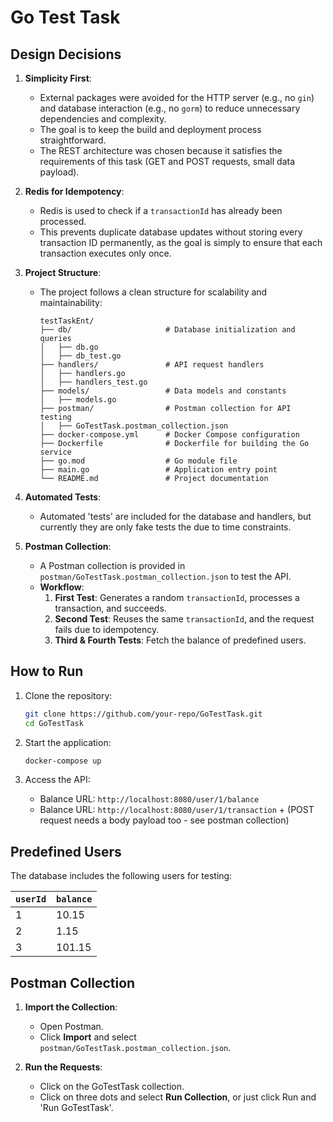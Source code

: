 # **Go Test Task**

## **Design Decisions**

1. **Simplicity First**:
   - External packages were avoided for the HTTP server (e.g., no `gin`) and database interaction (e.g., no `gorm`) to reduce unnecessary dependencies and complexity.
   - The goal is to keep the build and deployment process straightforward.
   - The REST architecture was chosen because it satisfies the requirements of this task (GET and POST requests, small data payload).

2. **Redis for Idempotency**:
   - Redis is used to check if a `transactionId` has already been processed.
   - This prevents duplicate database updates without storing every transaction ID permanently, as the goal is simply to ensure that each transaction executes only once.

3. **Project Structure**:
   - The project follows a clean structure for scalability and maintainability:
     ```
     testTaskEnt/
     ├── db/                     # Database initialization and queries
     │   ├── db.go
     │   ├── db_test.go
     ├── handlers/               # API request handlers
     │   ├── handlers.go
     │   ├── handlers_test.go
     ├── models/                 # Data models and constants
     │   ├── models.go
     ├── postman/                # Postman collection for API testing
     │   ├── GoTestTask.postman_collection.json
     ├── docker-compose.yml      # Docker Compose configuration
     ├── Dockerfile              # Dockerfile for building the Go service
     ├── go.mod                  # Go module file
     ├── main.go                 # Application entry point
     └── README.md               # Project documentation
     ```

4. **Automated Tests**:
   - Automated 'tests' are included for the database and handlers, but currently they are only fake tests the due to time constraints.

5. **Postman Collection**:
   - A Postman collection is provided in `postman/GoTestTask.postman_collection.json` to test the API.
   - **Workflow**:
     1. **First Test**: Generates a random `transactionId`, processes a transaction, and succeeds.
     2. **Second Test**: Reuses the same `transactionId`, and the request fails due to idempotency.
     3. **Third & Fourth Tests**: Fetch the balance of predefined users.


## **How to Run**

1. Clone the repository:
   ```bash
   git clone https://github.com/your-repo/GoTestTask.git
   cd GoTestTask
   ```

2. Start the application:
   ```bash
   docker-compose up
   ```

3. Access the API:
   - Balance URL: `http://localhost:8080/user/1/balance`
   - Balance URL: `http://localhost:8080/user/1/transaction` + (POST request needs a body payload too - see postman collection)


## **Predefined Users**

The database includes the following users for testing:

| `userId` | `balance` |
|----------|-----------|
| 1        | 10.15     |
| 2        | 1.15      |
| 3        | 101.15    |


## **Postman Collection**

1. **Import the Collection**:
   - Open Postman.
   - Click **Import** and select `postman/GoTestTask.postman_collection.json`.

2. **Run the Requests**:
   - Click on the GoTestTask collection.
   - Click on three dots and select **Run Collection**, or just click Run and 'Run GoTestTask'.
